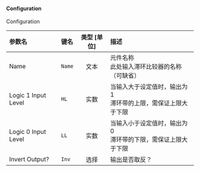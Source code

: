 <!--
DO NOT EDIT THIS FILE DIRECTLY.
This file is generated by tools/comp-docs.js.
All changes will be overwritten by regeneration.
-->

<slot class="model-parameters">

#### Configuration

Configuration

| 参数名 | 键名 | 类型 [单位] | 描述 |
|:------ |:---- |:-----------:|:---- |
| Name | `Name` | 文本 | 元件名称<br/>此处输入滞环比较器的名称（可缺省） |
| Logic 1 Input Level | `HL` | 实数 | 当输入大于设定值时，输出为1<br/>滞环带的上限，需保证上限大于下限 |
| Logic 0 Input Level | `LL` | 实数 | 当输入小于设定值时，输出为0<br/>滞环带的下限，需保证上限大于下限 |
| Invert Output? | `Inv` | 选择 | 输出是否取反？ |


</slot>
